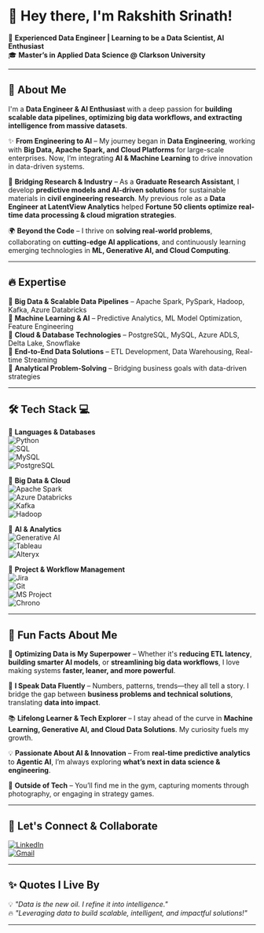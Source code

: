 # 👋 Hey there, I'm **Rakshith Srinath**!  

🚀 **Experienced Data Engineer | Learning to be a Data Scientist, AI Enthusiast**  
🎓 **Master’s in Applied Data Science @ Clarkson University**  
 

---

## 🌟 About Me  

I'm a **Data Engineer & AI Enthusiast** with a deep passion for **building scalable data pipelines, optimizing big data workflows, and extracting intelligence from massive datasets**.  

✨ **From Engineering to AI** – My journey began in **Data Engineering**, working with **Big Data, Apache Spark, and Cloud Platforms** for large-scale enterprises. Now, I’m integrating **AI & Machine Learning** to drive innovation in data-driven systems.  

🔬 **Bridging Research & Industry** – As a **Graduate Research Assistant**, I develop **predictive models and AI-driven solutions** for sustainable materials in **civil engineering research**. My previous role as a **Data Engineer at LatentView Analytics** helped **Fortune 50 clients optimize real-time data processing & cloud migration strategies**.  

🌍 **Beyond the Code** – I thrive on **solving real-world problems**, collaborating on **cutting-edge AI applications**, and continuously learning emerging technologies in **ML, Generative AI, and Cloud Computing**.  

---

## 🔥 Expertise  

📌 **Big Data & Scalable Data Pipelines** – Apache Spark, PySpark, Hadoop, Kafka, Azure Databricks  
📌 **Machine Learning & AI** – Predictive Analytics, ML Model Optimization, Feature Engineering  
📌 **Cloud & Database Technologies** – PostgreSQL, MySQL, Azure ADLS, Delta Lake, Snowflake  
📌 **End-to-End Data Solutions** – ETL Development, Data Warehousing, Real-time Streaming  
📌 **Analytical Problem-Solving** – Bridging business goals with data-driven strategies  

---

## 🛠️ Tech Stack 💻  

🔹 **Languages & Databases**  
![Python](https://img.shields.io/badge/-Python-3776AB?style=for-the-badge&logo=python&logoColor=white)  
![SQL](https://img.shields.io/badge/-SQL-4479A1?style=for-the-badge&logo=postgresql&logoColor=white)  
![MySQL](https://img.shields.io/badge/-MySQL-4479A1?style=for-the-badge&logo=mysql&logoColor=white)  
![PostgreSQL](https://img.shields.io/badge/-PostgreSQL-336791?style=for-the-badge&logo=postgresql&logoColor=white)  

🔹 **Big Data & Cloud**  
![Apache Spark](https://img.shields.io/badge/-Apache%20Spark-F37626?style=for-the-badge&logo=apachespark&logoColor=white)  
![Azure Databricks](https://img.shields.io/badge/-Azure%20Databricks-0078D7?style=for-the-badge&logo=microsoftazure&logoColor=white)  
![Kafka](https://img.shields.io/badge/-Kafka-231F20?style=for-the-badge&logo=apachekafka&logoColor=white)  
![Hadoop](https://img.shields.io/badge/-Hadoop-66CCFF?style=for-the-badge&logo=apachehadoop&logoColor=white)  

🔹 **AI & Analytics**  
![Generative AI](https://img.shields.io/badge/-Generative%20AI-FF6F00?style=for-the-badge&logo=artificial-intelligence&logoColor=white)  
![Tableau](https://img.shields.io/badge/-Tableau-E97627?style=for-the-badge&logo=tableau&logoColor=white)  
![Alteryx](https://img.shields.io/badge/-Alteryx-1F8ACB?style=for-the-badge&logo=alteryx&logoColor=white)  

🔹 **Project & Workflow Management**  
![Jira](https://img.shields.io/badge/-Jira-0052CC?style=for-the-badge&logo=jira&logoColor=white)  
![Git](https://img.shields.io/badge/-Git-F05032?style=for-the-badge&logo=git&logoColor=white)  
![MS Project](https://img.shields.io/badge/-MS%20Project-217346?style=for-the-badge&logo=microsoft&logoColor=white)  
![Chrono](https://img.shields.io/badge/-Chrono-6A5ACD?style=for-the-badge&logo=clockify&logoColor=white)  

---

## 🚀 Fun Facts About Me  

🎯 **Optimizing Data is My Superpower** – Whether it's **reducing ETL latency**, **building smarter AI models**, or **streamlining big data workflows**, I love making systems **faster, leaner, and more powerful**.  

📢 **I Speak Data Fluently** – Numbers, patterns, trends—they all tell a story. I bridge the gap between **business problems and technical solutions**, translating **data into impact**.  

📚 **Lifelong Learner & Tech Explorer** – I stay ahead of the curve in **Machine Learning, Generative AI, and Cloud Data Solutions**. My curiosity fuels my growth.  

💡 **Passionate About AI & Innovation** – From **real-time predictive analytics** to **Agentic AI**, I’m always exploring **what’s next in data science & engineering**.  

💪 **Outside of Tech** – You’ll find me in the gym, capturing moments through photography, or engaging in strategy games.  

---

## 🎯 Let's Connect & Collaborate  

[![LinkedIn](https://img.shields.io/badge/-LinkedIn-0077B5?style=for-the-badge&logo=linkedin&logoColor=white)](https://www.linkedin.com/in/rakshith-s-170298/)  
[![Gmail](https://img.shields.io/badge/-Email-D14836?style=for-the-badge&logo=gmail&logoColor=white)](mailto:rakshithsrinath17@gmail.com)  

---

## ✨ Quotes I Live By  

💡 *"Data is the new oil. I refine it into intelligence."*  
🔥 *"Leveraging data to build scalable, intelligent, and impactful solutions!"*  

---
